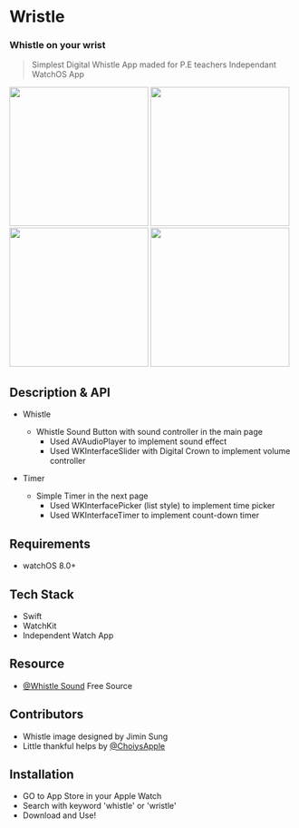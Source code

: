 # Wristle
### **Whistle on your wrist**

> Simplest Digital Whistle App maded for P.E teachers
> Independant WatchOS App 


<p float="left">
  <img src="https://user-images.githubusercontent.com/47246760/173627160-e800fe2c-96d6-49b0-b78b-d6b79f67cadc.gif" width="245" />
  <img src="https://user-images.githubusercontent.com/47246760/173628718-e1911484-1111-4321-b240-eb29192d1983.gif" width="245" /> 
  <img src="https://user-images.githubusercontent.com/47246760/173628767-11f03004-3e65-4c0e-ad20-06f8aaeddc10.gif" width="245" />
  <img src="https://user-images.githubusercontent.com/47246760/173628921-a982cc39-d61d-452c-a0da-90f7fe7b4fd1.gif" width="245" />
</p>


## Description & API
* Whistle 
  * Whistle Sound Button with sound controller in the main page
    * Used AVAudioPlayer to implement sound effect
    * Used WKInterfaceSlider with Digital Crown to implement volume controller

* Timer 
  * Simple Timer in the next page
    * Used WKInterfacePicker (list style) to implement time picker
    * Used WKInterfaceTimer to implement count-down timer 


## Requirements
* watchOS 8.0+


## Tech Stack
* Swift
* WatchKit
* Independent Watch App


## Resource
* [@Whistle Sound]() Free Source


## Contributors
* Whistle image designed by Jimin Sung
* Little thankful helps by [@ChoiysApple](https://github.com/ChoiysApple)


## Installation
- GO to App Store in your Apple Watch 
- Search with keyword 'whistle' or 'wristle'
- Download and Use!

